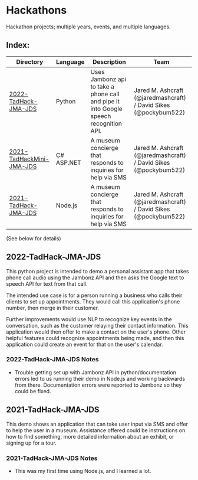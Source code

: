 # Hackathons
Hackathon projects; multiple years, events, and multiple languages.

## Index:

| Directory                                                                                               | Language    | Description                                                                                 | Team                                                                |
| ------------------------------------------------------------------------------------------------------- | ----------- | ------------------------------------------------------------------------------------------- | ------------------------------------------------------------------- |
| [2022-TadHack-JMA-JDS](https://github.com/PockyBum522/Hackathons#2022-TadHack-JMA-JDS)                  | Python      | Uses Jambonz api to take a phone call and pipe it into Google speech recognition API.       | Jared M. Ashcraft (@jaredmashcraft) / David Sikes (@pockybum522)    |
| [2021-TadHackMini-JMA-JDS](https://github.com/PockyBum522/Hackathons#2021-TadHackMini-JMA-JDS)          | C# ASP.NET  | A museum concierge that responds to inquiries for help via SMS                              | Jared M. Ashcraft (@jaredmashcraft) / David Sikes (@pockybum522)    |
| [2021-TadHack-JMA-JDS](https://github.com/PockyBum522/Hackathons#2021-TadHack-JMA-JDS)                  | Node.js     | A museum concierge that responds to inquiries for help via SMS                              | Jared M. Ashcraft (@jaredmashcraft) / David Sikes (@pockybum522)    |

(See below for details)

## 2022-TadHack-JMA-JDS

This python project is intended to demo a personal assistant app that takes phone call audio using the Jambonz API and then asks the Google text to speech API for text from that call. 

The intended use case is for a person running a business who calls their clients to set up appointments. They would call this application's phone number, then merge in their customer.

Further improvements would use NLP to recognize key events in the conversation, such as the customer relaying their contact information. This application would then offer to make a contact on the user's phone. Other helpful features could recognize appointments being made, and then this application could create an event for that on the user's calendar.

### 2022-TadHack-JMA-JDS Notes

* Trouble getting set up with Jambonz API in python/documentation errors led to us running their demo in Node.js and working backwards from there. Documentation errors were reported to Jambonz so they could be fixed.

## 2021-TadHack-JMA-JDS

This demo shows an application that can take user input via SMS and offer to help the user in a museum. Assistance offered could be instructions on how to find something, more detailed information about an exhibit, or signing up for a tour.

### 2021-TadHack-JMA-JDS Notes

* This was my first time using Node.js, and I learned a lot.